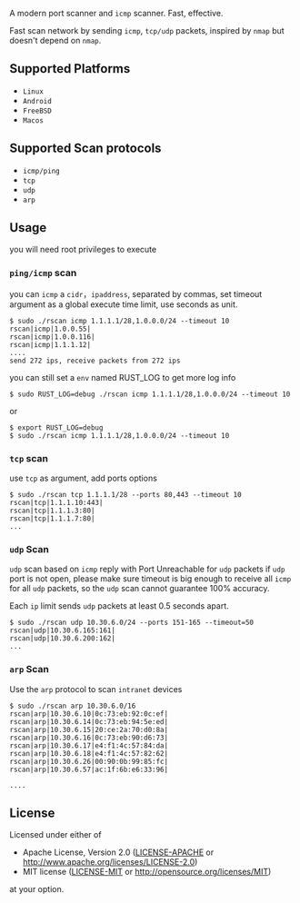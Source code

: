 A modern port scanner and `icmp` scanner. Fast, effective.

Fast scan network by sending `icmp`, `tcp/udp` packets, inspired by `nmap` but doesn't depend on `nmap`.

## Supported Platforms

- `Linux`
- `Android`
- `FreeBSD`
- `Macos`

## Supported Scan protocols

- `icmp/ping`
- `tcp`
- `udp`
- `arp`

## Usage

you will need root privileges to execute

### `ping/icmp` scan

you can `icmp` a `cidr`，`ipaddress`, separated by commas, set timeout argument as a global execute time limit, use seconds as unit.

```
$ sudo ./rscan icmp 1.1.1.1/28,1.0.0.0/24 --timeout 10
rscan|icmp|1.0.0.55|
rscan|icmp|1.0.0.116|
rscan|icmp|1.1.1.12|
....
send 272 ips, receive packets from 272 ips
```

you can still set a `env` named RUST_LOG to get more log info

```
$ sudo RUST_LOG=debug ./rscan icmp 1.1.1.1/28,1.0.0.0/24 --timeout 10
```

or

```
$ export RUST_LOG=debug
$ sudo ./rscan icmp 1.1.1.1/28,1.0.0.0/24 --timeout 10
```

### `tcp` scan

use `tcp` as argument, add ports options 

```
$ sudo ./rscan tcp 1.1.1.1/28 --ports 80,443 --timeout 10
rscan|tcp|1.1.1.10:443|
rscan|tcp|1.1.1.3:80|
rscan|tcp|1.1.1.7:80|
...
```

### `udp` Scan

`udp` scan based on `icmp` reply with Port Unreachable for `udp` packets if `udp` port is not open, please make sure timeout is big enough to receive all `icmp` for all `udp` packets, so the `udp` scan cannot guarantee 100% accuracy.

Each `ip` limit sends `udp` packets at least 0.5 seconds apart.

```
$ sudo ./rscan udp 10.30.6.0/24 --ports 151-165 --timeout=50
rscan|udp|10.30.6.165:161|
rscan|udp|10.30.6.200:162|
...
```

### `arp` Scan

Use the `arp` protocol to scan `intranet` devices

```
$ sudo ./rscan arp 10.30.6.0/16
rscan|arp|10.30.6.10|0c:73:eb:92:0c:ef|
rscan|arp|10.30.6.14|0c:73:eb:94:5e:ed|
rscan|arp|10.30.6.15|20:ce:2a:70:d0:8a|
rscan|arp|10.30.6.16|0c:73:eb:90:d6:73|
rscan|arp|10.30.6.17|e4:f1:4c:57:84:da|
rscan|arp|10.30.6.18|e4:f1:4c:57:82:62|
rscan|arp|10.30.6.26|00:90:0b:99:85:fc|
rscan|arp|10.30.6.57|ac:1f:6b:e6:33:96|

....
```



## License


Licensed under either of

-   Apache License, Version 2.0
    ([LICENSE-APACHE](LICENSE-APACHE) or <http://www.apache.org/licenses/LICENSE-2.0>)
-   MIT license
    ([LICENSE-MIT](LICENSE-MIT) or <http://opensource.org/licenses/MIT>)

at your option.
